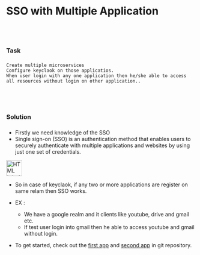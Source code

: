 SSO with Multiple Application
=============================
<br><h3>Task<h3> 
----------------

	Create multiple microservices
	Configure keyclaok on those applicatios.
	When user login with any one application then he/she able to access all resources without login on other application..
 
 
<br><h3>Solution<h3> 
-----------------

- Firstly we need knowledge of the SSO
- Single sign-on (SSO) is an authentication method that enables users to securely authenticate with multiple applications and websites by using just one set of credentials.

<img src="https://cdn.pixabay.com/photo/2019/03/28/22/23/link-4088190_960_720.png" alt="HTML tutorial" style="width:42px;height:42px;">

- So in case of keyclaok, if any two or more applications are register on same relam then SSO works.
- EX : 
    - We have a google realm and it clients like youtube, drive and gmail etc.
    - If test user login into gmail then he able to access youtube and gmail without login.

- To get started, check out the <a target = "_blank" href="https://github.com/pradipinexture/keycloak-with-spring-boot/tree/main/3.%20SSO%20With%20Multiple%20Application/keycloak-demo">first app</a> and <a target = "_blank" href="https://github.com/pradipinexture/keycloak-with-spring-boot/tree/main/3.%20SSO%20With%20Multiple%20Application/keycloak-demo2">second app</a>  in git repository.
